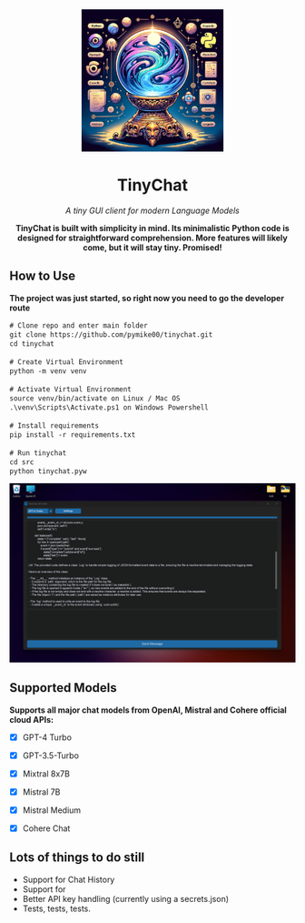 <div align="center">
<img height="250" src="./assets/tinychat.png">

<h1>TinyChat</h1>

*A tiny GUI client for modern Language Models*

**TinyChat is built with simplicity in mind. Its minimalistic Python code is designed for straightforward comprehension. More features will likely come, but it will stay tiny. Promised!**
</div>


## How to Use
**The project was just started, so right now you need to go the developer route**


```
# Clone repo and enter main folder
git clone https://github.com/pymike00/tinychat.git
cd tinychat

# Create Virtual Environment
python -m venv venv

# Activate Virtual Environment
source venv/bin/activate on Linux / Mac OS
.\venv\Scripts\Activate.ps1 on Windows Powershell

# Install requirements
pip install -r requirements.txt

# Run tinychat
cd src
python tinychat.pyw
```

<img src="./assets/tinychat-two.png">

## Supported Models
**Supports all major chat models from OpenAI, Mistral and Cohere official cloud APIs:**

- [X] GPT-4 Turbo
- [X] GPT-3.5-Turbo
- [X] Mixtral 8x7B
- [X] Mistral 7B
- [X] Mistral Medium
- [X] Cohere Chat


## Lots of things to do still

- Support for Chat History
- Support for 
- Better API key handling (currently using a secrets.json)
- Tests, tests, tests.
